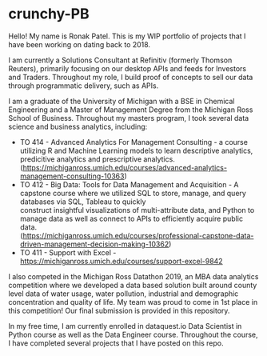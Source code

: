 # crunchy-PB

Hello! My name is Ronak Patel. This is my WIP portfolio of projects that I have been working on dating back to 2018.

I am currently a Solutions Consultant at Refinitiv (formerly Thomson Reuters), primarily focusing on our desktop APIs and feeds for Investors and Traders. Throughout my role, I build proof of concepts to sell our data through programmatic delivery, such as APIs.

I am a graduate of the University of Michigan with a BSE in Chemical Engineering and a Master of Management Degree from the Michigan Ross School of Business. Throughout my masters program, I took several data science and business analytics, including:

  - TO 414 - Advanced Analytics For Management Consulting - a course utilizing R and Machine Learning models to learn descriptive analytics, predicitive analytics and prescriptive     analytics. (https://michiganross.umich.edu/courses/advanced-analytics-management-consulting-10363)
  - TO 412 - Big Data: Tools for Data Management and Acquisition - A capstone course where we utilized SQL to store, manage, and query databases via SQL, Tableau to quickly      
    construct insightful visualizations of multi-attribute data, and Python to manage data as well as connect to APIs to efficiently acquire public data.   
    (https://michiganross.umich.edu/courses/professional-capstone-data-driven-management-decision-making-10362)
  - TO 411 - Support with Excel - https://michiganross.umich.edu/courses/support-excel-9842
  
  I also competed in the Michigan Ross Datathon 2019, an MBA data analytics competition where we developed a data based solution built around county level data of water usage, water pollution, industrial and demographic concentration and quality of life. My team was proud to come in 1st place in this competition! Our final submission is provided in this repository.
  
  
In my free time, I am currently enrolled in dataquest.io Data Scientist in Python course as well as the Data Engineer course. Throughout the course, I have completed several projects that I have posted on this repo.
